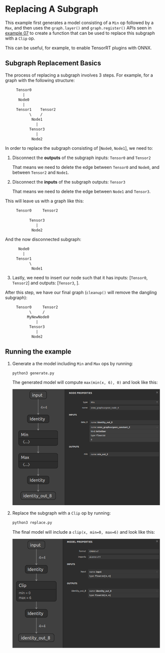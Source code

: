 # Replacing A Subgraph

This example first generates a model consisting of a `Min` op followed by a
`Max`, and then uses the `graph.layer()` and `graph.register()` APIs seen in
[example 07](../07_creating_a_model_with_the_layer_api) to create a function
that can be used to replace this subgraph with a `Clip` op.

This can be useful, for example, to enable TensorRT plugins with ONNX.


## Subgraph Replacement Basics

The process of replacing a subgraph involves 3 steps. For example, for a graph
with the following structure:

         Tensor0
            |
          Node0
            |
         Tensor1    Tensor2
               \    /
                Node1
                  |
               Tensor3
                  |
                Node2

In order to replace the subgraph consisting of [`Node0`, `Node1`], we need to:

1. Disconnect the **outputs** of the subgraph inputs: `Tensor0` and `Tensor2`

    That means we need to delete the edge between `Tensor0` and `Node0`,
    and between `Tensor2` and `Node1`.

2. Disconnect the **inputs** of the subgraph outputs: `Tensor3`

    That means we need to delete the edge between `Node1` and `Tensor3`.

This will leave us with a graph like this:

         Tensor0     Tensor2

               Tensor3
                  |
                Node2

And the now disconnected subgraph:

          Node0
            |
         Tensor1
               \
                Node1

3. Lastly, we need to insert our node such that it has inputs: [`Tensor0`, `Tensor2`]
    and outputs: [`Tensor3`, ].

After this step, we have our final graph (`cleanup()` will remove the dangling subgraph):

         Tensor0     Tensor2
               \     /
              MyNewNode0
                  |
               Tensor3
                  |
                Node2

## Running the example

1. Generate a the model including `Min` and `Max` ops by running:
    ```bash
    python3 generate.py
    ```

    The generated model will compute `max(min(x, 6), 0)` and look like this:

    ![../resources/08_model.onnx.png](../resources/08_model.onnx.png)

2. Replace the subgraph with a `Clip` op by running:
    ```bash
    python3 replace.py
    ```

    The final model will include a `clip(x, min=0, max=6)` and look like this:

    ![../resources/08_replaced.onnx.png](../resources/08_replaced.onnx.png)
